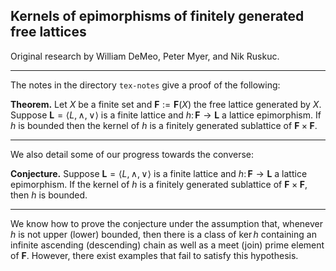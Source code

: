 ## Kernels of epimorphisms of finitely generated free lattices

Original research by William DeMeo, Peter Myer, and Nik Ruskuc.

---

The notes in the directory `tex-notes` give a proof of the following:

**Theorem.**
Let $X$ be a finite set and $\mathbf F := \mathbf F(X)$ the free lattice generated by $X$.
Suppose $\mathbf L = \langle L, \wedge, \vee\rangle$ is a finite lattice and 
$h\colon \mathbf{F} \rightarrow \mathbf{L}$ a lattice epimorphism.
If $h$ is bounded then the kernel of $h$ is a finitely generated sublattice 
of $\mathbf F \times \mathbf F$.

---

We also detail some of our progress towards the converse:

**Conjecture.**
Suppose $\mathbf L = \langle L, \wedge, \vee\rangle$ is a finite lattice and 
$h\colon \mathbf F \rightarrow \mathbf L$ a lattice epimorphism.
If the kernel of $h$ is a finitely generated sublattice 
of $\mathbf F \times \mathbf F$, then $h$ is bounded.

---

We know how to prove the conjecture under the assumption that, 
whenever $h$ is not upper (lower) bounded, then there is a class of 
$\ker h$ containing an infinite ascending (descending) chain as well as a meet (join)
prime element of $\mathbf F$.  However, there exist examples that fail to satisfy this 
hypothesis.
